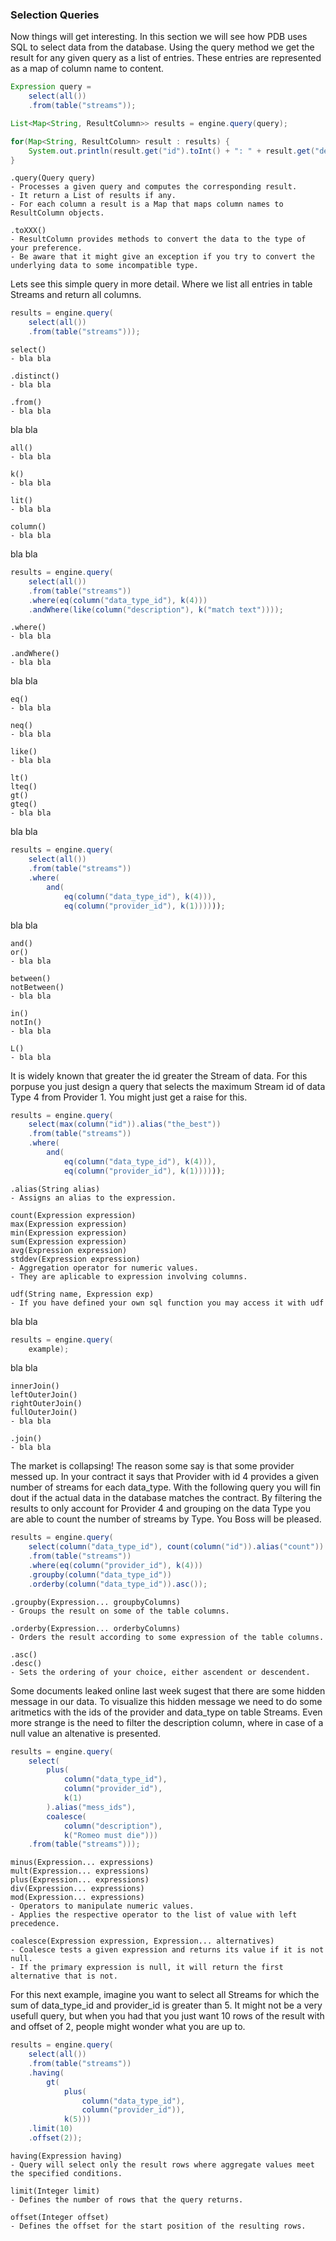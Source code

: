 ### Selection Queries

Now things will get interesting. In this section we will see how PDB uses SQL to select data from the database.
Using the query method we get the result for any given query as a list of entries.
These entries are represented as a map of column name to content.

```java
Expression query =
	select(all())
	.from(table("streams"));

List<Map<String, ResultColumn>> results = engine.query(query);

for(Map<String, ResultColumn> result : results) {
	System.out.println(result.get("id").toInt() + ": " + result.get("description").toString());
}
```

	.query(Query query)
	- Processes a given query and computes the corresponding result.
	- It return a List of results if any.
	- For each column a result is a Map that maps column names to ResultColumn objects.

	.toXXX()
	- ResultColumn provides methods to convert the data to the type of your preference.
	- Be aware that it might give an exception if you try to convert the underlying data to some incompatible type.

Lets see this simple query in more detail.
Where we list all entries in table Streams and return all columns.

```java
results = engine.query(
	select(all())
	.from(table("streams")));
```

	select()
	- bla bla

	.distinct()
	- bla bla
	
	.from()
	- bla bla

bla bla

	all()
	- bla bla

	k()
	- bla bla

	lit()
	- bla bla
	
	column()
	- bla bla

bla bla

```java
results = engine.query(
	select(all())
	.from(table("streams"))
	.where(eq(column("data_type_id"), k(4)))
	.andWhere(like(column("description"), k("match text"))));
```

	.where()
	- bla bla
	
	.andWhere()
	- bla bla

bla bla

	eq()
	- bla bla
	
	neq()
	- bla bla

	like()
	- bla bla

	lt()
	lteq()
	gt()
	gteq()
	- bla bla

bla bla

```java
results = engine.query(
	select(all())
	.from(table("streams"))
	.where(
		and(
			eq(column("data_type_id"), k(4))),
			eq(column("provider_id"), k(1))))));
```

bla bla

	and()
	or()
	- bla bla

	between()
	notBetween()
	- bla bla

	in()
	notIn()
	- bla bla

	L()
	- bla bla

It is widely known that greater the id greater the Stream of data.
For this porpuse you just design a query that selects the maximum Stream id of data Type 4 from Provider 1. 
You might just get a raise for this.

```java
results = engine.query(
	select(max(column("id")).alias("the_best"))
	.from(table("streams"))
	.where(
		and(
			eq(column("data_type_id"), k(4))),
			eq(column("provider_id"), k(1))))));
```

	.alias(String alias)
	- Assigns an alias to the expression.
 
	count(Expression expression)
	max(Expression expression)
	min(Expression expression)
	sum(Expression expression)
	avg(Expression expression)	
	stddev(Expression expression)
	- Aggregation operator for numeric values.
	- They are aplicable to expression involving columns.

	udf(String name, Expression exp)
	- If you have defined your own sql function you may access it with udf

bla bla

```java
results = engine.query(
	example);
```

bla bla

	innerJoin()
	leftOuterJoin()
	rightOuterJoin()
	fullOuterJoin()
	- bla bla

	.join()
	- bla bla

The market is collapsing! The reason some say is that some provider messed up.
In your contract it says that Provider with id 4 provides a given number of streams for each data_type.
With the following query you will fin dout if the actual data in the database matches the contract.
By filtering the results to only account for Provider 4 and grouping on the data Type you are able to count the number of streams by Type.
You Boss will be pleased.

```java
results = engine.query(
	select(column("data_type_id"), count(column("id")).alias("count"))
	.from(table("streams"))
	.where(eq(column("provider_id"), k(4)))
	.groupby(column("data_type_id"))
	.orderby(column("data_type_id")).asc());
```

	.groupby(Expression... groupbyColumns)
	- Groups the result on some of the table columns.
	
	.orderby(Expression... orderbyColumns)
	- Orders the result according to some expression of the table columns.

	.asc()
	.desc()
	- Sets the ordering of your choice, either ascendent or descendent.

Some documents leaked online last week sugest that there are some hidden message in our data.
To visualize this hidden message we need to do some aritmetics with the ids of the provider and data_type on table Streams.
Even more strange is the need to filter the description column, where in case of a null value an altenative is presented.

```java
results = engine.query(
	select(
		plus(
			column("data_type_id"),
			column("provider_id"),
			k(1)
		).alias("mess_ids"),
		coalesce(
			column("description"),
			k("Romeo must die")))
	.from(table("streams")));
```

	minus(Expression... expressions)
	mult(Expression... expressions)
	plus(Expression... expressions)
	div(Expression... expressions)
	mod(Expression... expressions)
	- Operators to manipulate numeric values.
	- Applies the respective operator to the list of value with left precedence.

	coalesce(Expression expression, Expression... alternatives)
	- Coalesce tests a given expression and returns its value if it is not null.
	- If the primary expression is null, it will return the first alternative that is not.

For this next example, imagine you want to select all Streams for which the sum of data_type_id and provider_id is greater than 5.
It might not be a very usefull query, but when you had that you just want 10 rows of the result with and offset of 2, people might wonder what you are up to.

```java
results = engine.query(
	select(all())
	.from(table("streams"))
	.having(
		gt(
			plus(
				column("data_type_id"),
				column("provider_id")),
			k(5)))
	.limit(10)
	.offset(2));
```

	having(Expression having)
	- Query will select only the result rows where aggregate values meet the specified conditions.

	limit(Integer limit)
	- Defines the number of rows that the query returns.

	offset(Integer offset)
	- Defines the offset for the start position of the resulting rows.

